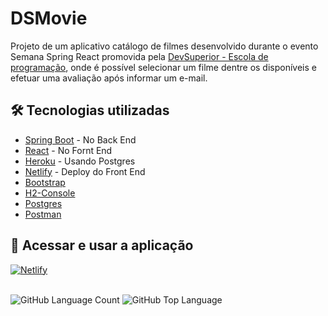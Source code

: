 # DSMovie

Projeto de um aplicativo catálogo de filmes desenvolvido durante o evento Semana Spring React promovida pela <a href="https://devsuperior.com.br" rel="nofollow">DevSuperior - Escola de programação</a>, onde é possível selecionar um filme dentre os disponíveis e efetuar uma avaliação após informar um e-mail.

## 🛠️ Tecnologias utilizadas

* [Spring Boot](https://start.spring.io/) - No Back End
* [React](https://reactjs.org/) - No Fornt End
* [Heroku](https://www.heroku.com/) - Usando Postgres
* [Netlify](https://www.netlify.com/) - Deploy do Front End
* [Bootstrap](https://getbootstrap.com/)
* [H2-Console](https://www.h2database.com/html/main.html)
* [Postgres](https://www.postgresql.org/)
* [Postman](https://www.postman.com/)

## 🚀 Acessar e usar a aplicação

[![Netlify](https://img.shields.io/badge/Netlify-00C7B7?style=for-the-badge&logo=netlify&logoColor=white)](https://elvisdsmovie.netlify.app/)

<div styLe="display:inline_block" >
</br>


<img alt="GitHub Language Count" src="https://img.shields.io/github/languages/count/elvismaicol/dsmovie" />
<img alt="GitHub Top Language" src="https://img.shields.io/github/languages/top/elvismaicol/dsmovie" />
</div>

